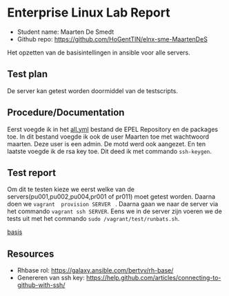 # Enterprise Linux Lab Report

- Student name: Maarten De Smedt
- Github repo: <https://github.com/HoGentTIN/elnx-sme-MaartenDeS>


Het opzetten van de basisintellingen in ansible voor alle servers.

## Test plan

De server kan getest worden doormiddel van de testscripts.

## Procedure/Documentation


Eerst voegde ik in het [all.yml](https://github.com/MaartenDeS/elnx-sme/tree/soluation/ansible/all.yml) bestand de EPEL Repository en de packages toe. In dit bestand voegde ik ook de user Maarten toe met wachtwoord maarten. Deze user is een admin. De motd werd ook aangezet. En ten laatste voegde ik de rsa key toe. Dit deed ik met commando ``ssh-keygen``.


## Test report

Om dit te testen kieze we eerst welke van de servers(pu001,pu002,pu004,pr001 of pr011) moet getest worden. Daarna doen we ``vagrant  provision SERVER `` . Daarna gaan we naar de server via het commando ``vagrant ssh SERVER``. Eens we in de server zijn voeren we de tests uit met het commando `` sudo /vagrant/test/runbats.sh ``.

[basis](screenshots/basis.png)

## Resources

- Rhbase rol: <https://galaxy.ansible.com/bertvv/rh-base/>
- Genereren van ssh key: <https://help.github.com/articles/connecting-to-github-with-ssh/>